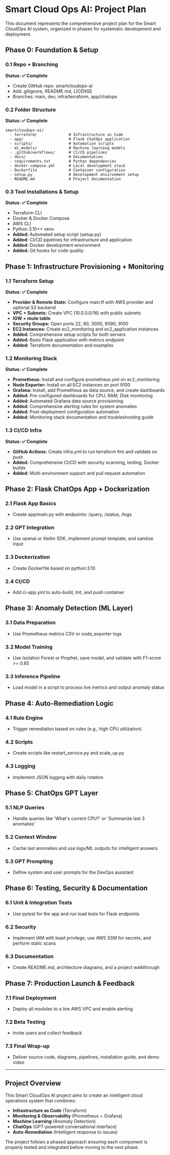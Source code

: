 # Smart Cloud Ops AI: Project Plan

This document represents the comprehensive project plan for the Smart CloudOps AI system, organized in phases for systematic development and deployment.

## Phase 0: Foundation & Setup

### 0.1 Repo + Branching
**Status: ✅ Complete**
- Create GitHub repo: smartcloudops-ai
- Add .gitignore, README.md, LICENSE
- Branches: main, dev, infra/terraform, app/chatops

### 0.2 Folder Structure
**Status: ✅ Complete**
```
smartcloudops-ai/
  - terraform/              # Infrastructure as Code
  - app/                    # Flask ChatOps application
  - scripts/                # Automation scripts
  - ml_models/              # Machine learning models
  - .github/workflows/      # CI/CD pipelines
  - docs/                   # Documentation
  - requirements.txt        # Python dependencies
  - docker-compose.yml      # Local development stack
  - Dockerfile              # Container configuration
  - setup.py                # Development environment setup
  - README.md               # Project documentation
```

### 0.3 Tool Installations & Setup
**Status: ✅ Complete**
- Terraform CLI
- Docker & Docker Compose  
- AWS CLI
- Python 3.10++ venv
- **Added:** Automated setup script (setup.py)
- **Added:** CI/CD pipelines for infrastructure and application
- **Added:** Docker development environment
- **Added:** Git hooks for code quality

## Phase 1: Infrastructure Provisioning + Monitoring

### 1.1 Terraform Setup
**Status: ✅ Complete**
- **Provider & Remote State:** Configure main.tf with AWS provider and optional S3 backend
- **VPC + Subnets:** Create VPC (10.0.0.0/16) with public subnets
- **IGW + route table**
- **Security Groups:** Open ports 22, 80, 3000, 9090, 9100
- **EC2 Instances:** Create ec2_monitoring and ec2_application instances
- **Added:** Comprehensive setup scripts for both servers
- **Added:** Basic Flask application with metrics endpoint
- **Added:** Terraform documentation and examples

### 1.2 Monitoring Stack
**Status: ✅ Complete**
- **Prometheus:** Install and configure prometheus.yml on ec2_monitoring
- **Node Exporter:** Install on all EC2 instances on port 9100
- **Grafana:** Install, add Prometheus as data source, and create dashboards
- **Added:** Pre-configured dashboards for CPU, RAM, Disk monitoring
- **Added:** Automated Grafana data source provisioning
- **Added:** Comprehensive alerting rules for system anomalies
- **Added:** Post-deployment configuration automation
- **Added:** Monitoring stack documentation and troubleshooting guide

### 1.3 CI/CD Infra
**Status: ✅ Complete**
- **GitHub Actions:** Create infra.yml to run terraform fmt and validate on push
- **Added:** Comprehensive CI/CD with security scanning, testing, Docker builds
- **Added:** Multi-environment support and pull request automation

## Phase 2: Flask ChatOps App + Dockerization

### 2.1 Flask App Basics
- Create app/main.py with endpoints: /query, /status, /logs

### 2.2 GPT Integration
- Use openai or litellm SDK, implement prompt template, and sanitize input

### 2.3 Dockerization
- Create Dockerfile based on python:3.10

### 2.4 CI/CD
- Add ci-app.yml to auto-build, lint, and push container

## Phase 3: Anomaly Detection (ML Layer)

### 3.1 Data Preparation
- Use Prometheus metrics CSV or node_exporter logs

### 3.2 Model Training
- Use Isolation Forest or Prophet, save model, and validate with F1-score >= 0.85

### 3.3 Inference Pipeline
- Load model in a script to process live metrics and output anomaly status

## Phase 4: Auto-Remediation Logic

### 4.1 Rule Engine
- Trigger remediation based on rules (e.g., high CPU utilization)

### 4.2 Scripts
- Create scripts like restart_service.py and scale_up.py

### 4.3 Logging
- Implement JSON logging with daily rotation

## Phase 5: ChatOps GPT Layer

### 5.1 NLP Queries
- Handle queries like 'What's current CPU?' or 'Summarize last 3 anomalies'

### 5.2 Context Window
- Cache last anomalies and use logs/ML outputs for intelligent answers

### 5.3 GPT Prompting
- Define system and user prompts for the DevOps assistant

## Phase 6: Testing, Security & Documentation

### 6.1 Unit & Integration Tests
- Use pytest for the app and run load tests for Flask endpoints

### 6.2 Security
- Implement IAM with least privilege, use AWS SSM for secrets, and perform static scans

### 6.3 Documentation
- Create README.md, architecture diagrams, and a project walkthrough

## Phase 7: Production Launch & Feedback

### 7.1 Final Deployment
- Deploy all modules to a live AWS VPC and enable alerting

### 7.2 Beta Testing
- Invite users and collect feedback

### 7.3 Final Wrap-up
- Deliver source code, diagrams, pipelines, installation guide, and demo video

---

## Project Overview

This Smart CloudOps AI project aims to create an intelligent cloud operations system that combines:

- **Infrastructure as Code** (Terraform)
- **Monitoring & Observability** (Prometheus + Grafana)
- **Machine Learning** (Anomaly Detection)
- **ChatOps** (GPT-powered conversational interface)
- **Auto-Remediation** (Intelligent response to issues)

The project follows a phased approach ensuring each component is properly tested and integrated before moving to the next phase.